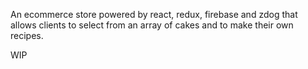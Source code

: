 An ecommerce store powered by react, redux, firebase and zdog that allows clients to select from an array of
cakes and to make their own recipes.

WIP
